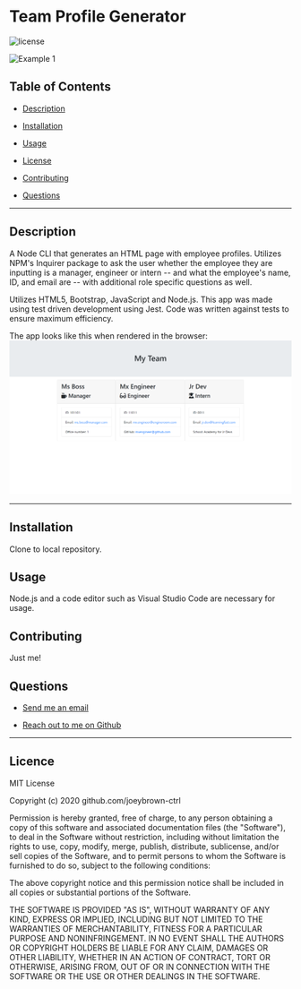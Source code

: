 # Team Profile Generator

  ![license](https://img.shields.io/badge/License-MIT-blue.svg)

  ![Example 1](https://github.com/joeybrown-ctrl/team-generator/blob/main/images/gif-team-profile-generator.gif)

  ## Table of Contents

  
* [Description](#description)
  
* [Installation](#installation) 
  
* [Usage](#usage) 
  
* [License](#license)
  
* [Contributing](#contributing)
  
* [Questions](#questions)

  
<hr>

  ## Description 
A Node CLI that generates an HTML page with employee profiles. Utilizes NPM's Inquirer package to ask the user whether the employee they are inputting is a manager, engineer or intern -- and what the employee's name, ID, and email are -- with additional role specific questions as well.

Utilizes HTML5, Bootstrap, JavaScript and Node.js. This app was made using test driven development using Jest. Code was written against tests to ensure maximum efficiency.

The app looks like this when rendered in the browser:
<br>
  ![app rendered in browser](https://github.com/joeybrown-ctrl/team-generator/blob/main/images/card-pic.png)
<hr>

  ## Installation 
Clone to local repository.
  ## Usage 
Node.js and a code editor such as Visual Studio Code are necessary for usage.
  ## Contributing 
Just me!

  ## Questions 
  
* [Send me an email](mailto:gjoey.brown@gmail.com.com)
  
* [Reach out to me on Github](https://github.com/joeybrown-ctrl)

  
<hr>

  
## Licence 
MIT License

Copyright (c) 2020 github.com/joeybrown-ctrl

Permission is hereby granted, free of charge, to any person obtaining a copy
of this software and associated documentation files (the "Software"), to deal
in the Software without restriction, including without limitation the rights
to use, copy, modify, merge, publish, distribute, sublicense, and/or sell
copies of the Software, and to permit persons to whom the Software is
furnished to do so, subject to the following conditions:

The above copyright notice and this permission notice shall be included in all
copies or substantial portions of the Software.

THE SOFTWARE IS PROVIDED "AS IS", WITHOUT WARRANTY OF ANY KIND, EXPRESS OR
IMPLIED, INCLUDING BUT NOT LIMITED TO THE WARRANTIES OF MERCHANTABILITY,
FITNESS FOR A PARTICULAR PURPOSE AND NONINFRINGEMENT. IN NO EVENT SHALL THE
AUTHORS OR COPYRIGHT HOLDERS BE LIABLE FOR ANY CLAIM, DAMAGES OR OTHER
LIABILITY, WHETHER IN AN ACTION OF CONTRACT, TORT OR OTHERWISE, ARISING FROM,
OUT OF OR IN CONNECTION WITH THE SOFTWARE OR THE USE OR OTHER DEALINGS IN THE
SOFTWARE.